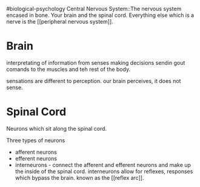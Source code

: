 #biological-psychology 
Central Nervous System::The nervous system encased in bone. Your brain and the spinal cord. Everything else which is a nerve is the [[peripheral nervous system]].

# Brain
interpretating of information from senses
making decisions
sendin gout comands to the muscles and teh rest of the body.

sensations are different to perception. our brain perceives, it does not sense.
# Spinal Cord
Neurons which sit along the spinal cord.

Three types of neurons
- afferent neurons
- efferent neurons
- interneurons - connect the afferent and efferent neurons and make up the inside of the spinal cord. interneurons allow for reflexes, responses which bypass the brain. known as the [[reflex arc]].